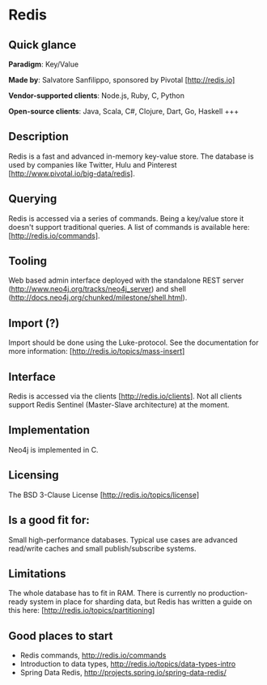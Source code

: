 # Redis

## Quick glance

**Paradigm**: Key/Value

**Made by**: Salvatore Sanfilippo, sponsored by Pivotal [http://redis.io]

**Vendor-supported clients**: Node.js, Ruby, C, Python

**Open-source clients**: Java, Scala, C#, Clojure, Dart, Go, Haskell +++

## Description

Redis is a fast and advanced in-memory key-value store. The database is used by companies like Twitter, Hulu and Pinterest [http://www.pivotal.io/big-data/redis]. 

## Querying

Redis is accessed via a series of commands. Being a key/value store it doesn't support traditional queries. A list of commands is available here: [http://redis.io/commands].

## Tooling
Web based admin interface deployed with the standalone REST server (http://www.neo4j.org/tracks/neo4j_server) and shell (http://docs.neo4j.org/chunked/milestone/shell.html).

## Import (?)
Import should be done using the Luke-protocol. See the documentation for more information: [http://redis.io/topics/mass-insert]

## Interface
Redis is accessed via the clients [http://redis.io/clients]. Not all clients support Redis Sentinel (Master-Slave architecture) at the moment.

## Implementation

Neo4j is implemented in C.

## Licensing

The BSD 3-Clause License [http://redis.io/topics/license]

## Is a good fit for:

Small high-performance databases. Typical use cases are advanced read/write caches and small publish/subscribe systems.

## Limitations

The whole database has to fit in RAM. There is currently no production-ready system in place for sharding data, but Redis has written a guide on this here: [http://redis.io/topics/partitioning]

## Good places to start

* Redis commands, http://redis.io/commands
* Introduction to data types, http://redis.io/topics/data-types-intro
* Spring Data Redis, http://projects.spring.io/spring-data-redis/

